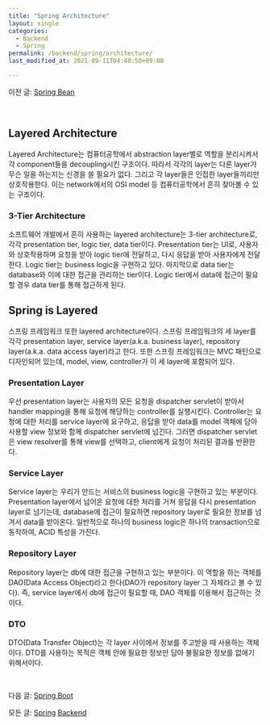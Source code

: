 ```yaml
---
title: "Spring Architecture"
layout: single
categories:
  - Backend
  - Spring
permalink: /backend/spring/architecture/
last_modified_at: 2021-09-11T04:48:50+09:00

---
```


이전 글: [Spring Bean](/backend/spring/bean/)

<br>

## Layered Architecture

Layered Architecture는 컴퓨터공학에서 abstraction layer별로 역할을 분리시켜서 각 component들을 decoupling시킨 구조이다.
따라서 각각의 layer는 다른 layer가 무슨 일을 하는지는 신경을 쓸 필요가 없다.
그리고 각 layer들은 인접한 layer들끼리만 상호작용한다.
이는 network에서의 OSI model 등 컴퓨터공학에서 흔히 찾아볼 수 있는 구조이다.

### 3-Tier Architecture

소프트웨어 개발에서 흔히 사용하는 layered architecture는 3-tier architecture로,
각각 presentation tier, logic tier, data tier이다.
Presentation tier는 UI로, 사용자와 상호작용하며 요청을 받아 logic tier에 전달하고, 다시 응답을 받아 사용자에게 전달한다.
Logic tier는 business logic을 구현하고 있다.
마지막으로 data tier는 database와 이에 대한 접근을 관리하는 tier이다.
Logic tier에서 data에 접근이 필요할 경우 data tier를 통해 접근하게 된다.

## Spring is Layered

스프링 프레임워크 또한 layered architecture이다.
스프링 프레임워크의 세 layer를 각각 presentation layer, service layer(a.k.a. business layer), repository layer(a.k.a. data access layer)라고 한다.
또한 스프링 프레임워크는 MVC 패턴으로 디자인되어 있는데, model, view, controller가 이 세 layer에 포함되어 있다.

### Presentation Layer

우선 presentation layer는 사용자의 모든 요청을 dispatcher servlet이 받아서 handler mapping을 통해 요청에 해당하는 controller를 실행시킨다.
Controller는 요청에 대한 처리를 service layer에 요구하고, 응답을 받아 data를 model 객체에 담아 사용할 view 정보와 함께 dispatcher servlet에 넘긴다.
그러면 dispatcher servlet은 view resolver를 통해 view를 선택하고, client에게 요청이 처리된 결과를 반환한다.

### Service Layer

Service layer는 우리가 만드는 서비스의 business logic을 구현하고 있는 부분이다.
Presentation layer에서 넘어온 요청에 대한 처리를 거쳐 응답을 다시 presentation layer로 넘기는데,
database에 접근이 필요하면 repository layer로 필요한 정보를 넘겨서 data를 받아온다.
일반적으로 하나의 business logic은 하나의 transaction으로 동작하여, ACID 특성을 가진다.

### Repository Layer

Repository layer는 db에 대한 접근을 구현하고 있는 부분이다.
이 역할을 하는 객체를 DAO(Data Access Object)라고 한다(DAO가 repository layer 그 자체라고 볼 수 있다).
즉, service layer에서 db에 접근이 필요할 때, DAO 객체를 이용해서 접근하는 것이다.

### DTO

DTO(Data Transfer Object)는 각 layer 사이에서 정보를 주고받을 때 사용하는 객체이다.
DTO를 사용하는 목적은 객체 안에 필요한 정보만 담아 불필요한 정보를 없애기 위해서이다.

<br>

다음 글: [Spring Boot](/backend/spring/springboot/)

모든 글: [Spring](/backend/spring/) [Backend](/backend/)
